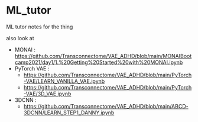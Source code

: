 # ML_tutor
ML tutor notes for the thing 


also look at 

* MONAI : https://github.com/Transconnectome/VAE_ADHD/blob/main/MONAIBootcamp2021/day1/1.%20Getting%20Started%20with%20MONAI.ipynb
* PyTorch VAE : 
  * https://github.com/Transconnectome/VAE_ADHD/blob/main/PyTorch-VAE/LEARN_VANILLA_VAE.ipynb
  * https://github.com/Transconnectome/VAE_ADHD/blob/main/PyTorch-VAE/3D_VAE.ipynb
* 3DCNN : 
  * https://github.com/Transconnectome/VAE_ADHD/blob/main/ABCD-3DCNN/LEARN_STEP1_DANNY.ipynb
 
